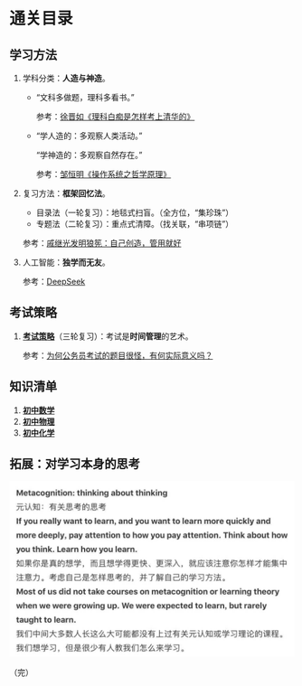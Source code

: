 # 通关目录

## 学习方法

1. 学科分类：**人造与神造**。

   - “文科多做题，理科多看书。”

     参考：[徐晋如《理科白痴是怎样考上清华的》](https://blog.sina.com.cn/s/blog_3f6a436a0100cl5h.html)

   - “学人造的：多观察人类活动。”

     “学神造的：多观察自然存在。”
     
     参考：[邹恒明《操作系统之哲学原理》](img/人造与神造.jpg)

2. 复习方法：**框架回忆法**。

   - 目录法（一轮复习）：地毯式扫盲。（全方位，“集珍珠”）
   - 专题法（二轮复习）：重点式清障。（找关联，“串项链”）

   参考：[戚继光发明狼筅：自己创造，管用就好](https://www.bilibili.com/bangumi/play/ss28879)

3. 人工智能：**独学而无友**。

   参考：[DeepSeek](https://chat.deepseek.com/)

## 考试策略

1. [**考试策略**](strategy/index.html)（三轮复习）：考试是**时间管理**的艺术。

   参考：[为何公务员考试的题目很怪，有何实际意义吗？](https://www.zhihu.com/question/21693971/answer/3322928124)

## 知识清单

1. [**初中数学**](math/index.html)
2. [**初中物理**](physics/index.html)
3. [**初中化学**](chemistry/index.html)

## 拓展：对学习本身的思考

<img src="img/思考如何思考，学习如何学习.jpg" style="zoom:60%;" /> 

<br>

（完）
